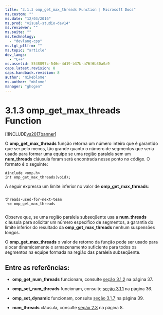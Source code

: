 ```yaml
---
title: "3.1.3 omp_get_max_threads Function | Microsoft Docs"
ms.custom: ""
ms.date: "12/03/2016"
ms.prod: "visual-studio-dev14"
ms.reviewer: ""
ms.suite: ""
ms.technology: 
  - "devlang-cpp"
ms.tgt_pltfrm: ""
ms.topic: "article"
dev_langs: 
  - "C++"
ms.assetid: 5548897c-546e-4d19-b37b-a76f6b30a0a9
caps.latest.revision: 8
caps.handback.revision: 8
author: "mikeblome"
ms.author: "mblome"
manager: "ghogen"
---
```

# 3.1.3 omp_get_max_threads Function
[!INCLUDE[vs2017banner](../../assembler/inline/includes/vs2017banner.md)]

O  **omp\_get\_max\_threads** função retorna um número inteiro que é garantido que ser pelo menos, tão grande quanto o número de segmentos que seria usado para formar uma equipe se uma região paralela sem um  **num\_threads** cláusula foram será encontrada nesse ponto no código.  O formato é o seguinte:  
  
```  
#include <omp.h>  
int omp_get_max_threads(void);  
```  
  
 A seguir expressa um limite inferior no valor de  **omp\_get\_max\_threads**:  
  
```  
  
threads-used-for-next-team  
 <= omp_get_max_threads  
  
```  
  
 Observe que, se uma região paralela subseqüente usa a  **num\_threads** cláusula para solicitar um número específico de segmentos, a garantia do limite inferior do resultado da  **omp\_get\_max\_threads** nenhum suspensões longos.  
  
 O  **omp\_get\_max\_threads** o valor de retorno da função pode ser usado para alocar dinamicamente o armazenamento suficiente para todos os segmentos na equipe formada na região das paralela subseqüente.  
  
## Entre as referências:  
  
-   **omp\_get\_num\_threads** funcionam, consulte  [seção 3.1.2](../../parallel/openmp/3-1-2-omp-get-num-threads-function.md) na página 37.  
  
-   **omp\_set\_num\_threads** funcionam, consulte  [seção 3.1.1](../../parallel/openmp/3-1-1-omp-set-num-threads-function.md) na página 36.  
  
-   **omp\_set\_dynamic** funcionam, consulte  [seção 3.1.7](../../parallel/openmp/3-1-7-omp-set-dynamic-function.md) na página 39.  
  
-   **num\_threads** cláusula, consulte  [seção 2.3](../../parallel/openmp/2-3-parallel-construct.md) na página 8.